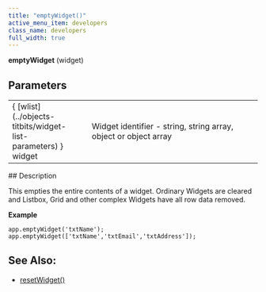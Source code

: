 ```yaml
---
title: "emptyWidget()"
active_menu_item: developers
class_name: developers
full_width: true
---
```



**emptyWidget** (widget)

## Parameters

<table>
<tr>
<td width="146">
{ [wlist](../objects-titbits/widget-list-parameters) } widget

</td>
<td width="13">
</td>
<td width="721">
Widget identifier - string, string array, object or object array

</td>
</tr>
</table>
## Description

This empties the entire contents of a widget. Ordinary Widgets are cleared and Listbox, Grid and other complex Widgets have all row data removed.

**Example**

    app.emptyWidget('txtName');
    app.emptyWidget(['txtName','txtEmail','txtAddress']);
   

## See Also:

 - [resetWidget()](resetwidget.htm)

